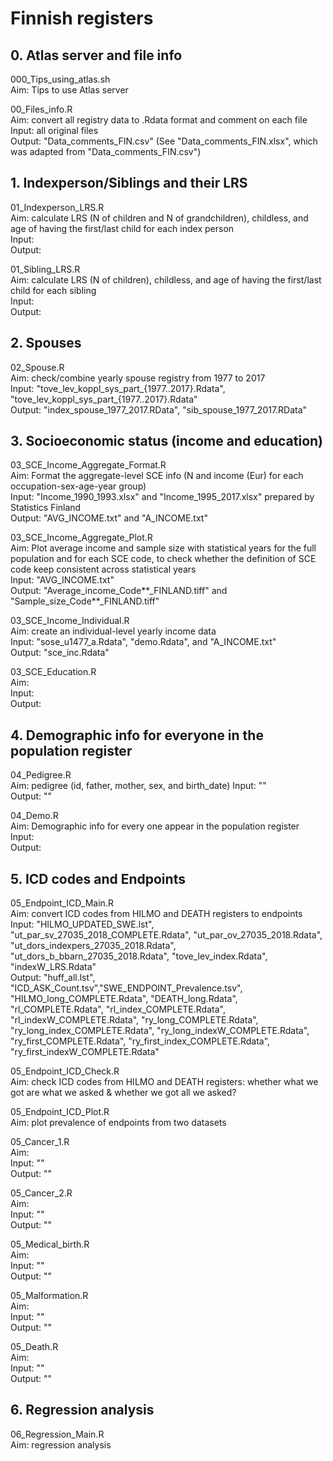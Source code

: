 # Finnish registers


## 0. Atlas server and file info  
000_Tips_using_atlas.sh  
Aim: Tips to use Atlas server  

00_Files_info.R  
Aim: convert all registry data to .Rdata format and comment on each file  
Input: all original files  
Output: "Data_comments_FIN.csv" (See "Data_comments_FIN.xlsx", which was adapted from "Data_comments_FIN.csv")  


## 1. Indexperson/Siblings and their LRS
01_Indexperson_LRS.R  
Aim: calculate LRS (N of children and N of grandchildren), childless, and age of having the first/last child for each index person   
Input:    
Output:  

01_Sibling_LRS.R  
Aim: calculate LRS (N of children), childless, and age of having the first/last child for each sibling   
Input:      
Output:    


## 2. Spouses
02_Spouse.R  
Aim: check/combine yearly spouse registry from 1977 to 2017   
Input: "tove_lev_koppl_sys_part_{1977..2017}.Rdata", "tove_lev_koppl_sys_part_{1977..2017}.Rdata"    
Output: "index_spouse_1977_2017.RData", "sib_spouse_1977_2017.RData"    


## 3. Socioeconomic status (income and education)
03_SCE_Income_Aggregate_Format.R  
Aim: Format the aggregate-level SCE info (N and income (Eur) for each occupation-sex-age-year group)  
Input: "Income_1990_1993.xlsx" and "Income_1995_2017.xlsx" prepared by Statistics Finland  
Output: "AVG_INCOME.txt" and "A_INCOME.txt"  

03_SCE_Income_Aggregate_Plot.R  
Aim: Plot average income and sample size with statistical years for the full population and for each SCE code, to check whether the definition of SCE code keep consistent across statistical years  
Input: "AVG_INCOME.txt"  
Output: "Average_income_Code**_FINLAND.tiff" and "Sample_size_Code**_FINLAND.tiff"  

03_SCE_Income_Individual.R  
Aim: create an individual-level yearly income data  
Input: "sose_u1477_a.Rdata", "demo.Rdata", and "A_INCOME.txt"  
Output: "sce_inc.Rdata"  

03_SCE_Education.R  
Aim:  
Input:  
Output:  


## 4. Demographic info for everyone in the population register
04_Pedigree.R  
Aim: pedigree (id, father, mother, sex, and birth_date) 
Input: ""   
Output: ""   

04_Demo.R  
Aim: Demographic info for every one appear in the population register    
Input:  
Output:  


## 5. ICD codes and Endpoints  
05_Endpoint_ICD_Main.R  
Aim: convert ICD codes from HILMO and DEATH registers to endpoints    
Input: "HILMO_UPDATED_SWE.lst", "ut_par_sv_27035_2018_COMPLETE.Rdata", "ut_par_ov_27035_2018.Rdata", "ut_dors_indexpers_27035_2018.Rdata", "ut_dors_b_bbarn_27035_2018.Rdata", "tove_lev_index.Rdata", "indexW_LRS.Rdata"       
Output: "huff_all.lst", "ICD_ASK_Count.tsv","SWE_ENDPOINT_Prevalence.tsv",  "HILMO_long_COMPLETE.Rdata", "DEATH_long.Rdata", "rl_COMPLETE.Rdata", "rl_index_COMPLETE.Rdata", "rl_indexW_COMPLETE.Rdata", "ry_long_COMPLETE.Rdata", "ry_long_index_COMPLETE.Rdata", "ry_long_indexW_COMPLETE.Rdata", "ry_first_COMPLETE.Rdata", "ry_first_index_COMPLETE.Rdata", "ry_first_indexW_COMPLETE.Rdata"       

05_Endpoint_ICD_Check.R  
Aim: check ICD codes from HILMO and DEATH registers: whether what we got are what we asked & whether we got all we asked?     

05_Endpoint_ICD_Plot.R  
Aim: plot prevalence of endpoints from two datasets   

05_Cancer_1.R   
Aim:    
Input: ""   
Output: ""  

05_Cancer_2.R   
Aim:    
Input: ""   
Output: ""  

05_Medical_birth.R  
Aim:    
Input: ""   
Output: ""  

05_Malformation.R  
Aim:    
Input: ""   
Output: ""  

05_Death.R  
Aim:    
Input: ""   
Output: ""  


## 6. Regression analysis
06_Regression_Main.R  
Aim: regression analysis    
